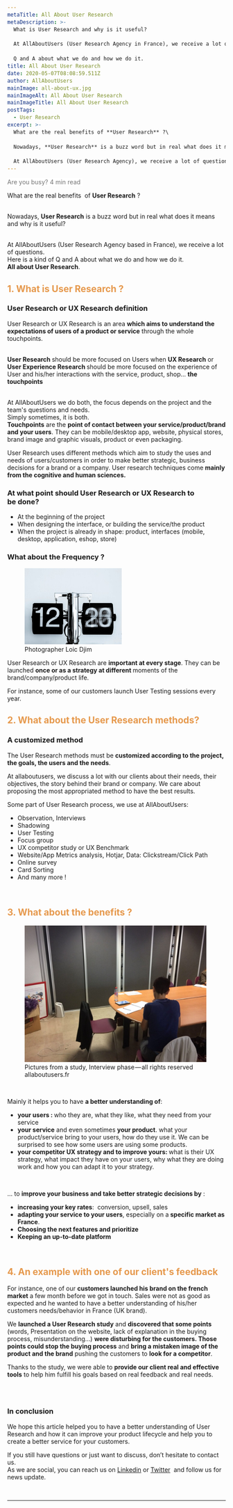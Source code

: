 ```yaml
---
metaTitle: All About User Research
metaDescription: >-
  What is User Research and why is it useful?

  At AllAboutUsers (User Research Agency in France), we receive a lot of questions, here is a kind of 

  Q and A about what we do and how we do it. 
title: All About User Research
date: 2020-05-07T08:08:59.511Z
author: AllAboutUsers
mainImage: all-about-ux.jpg
mainImageAlt: All About User Research
mainImageTitle: All About User Research
postTags:
  - User Research
excerpt: >-
  What are the real benefits of **User Research** ?\

  Nowadays, **User Research** is a buzz word but in real what does it means and why is it useful?\

  At AllAboutUsers (User Research Agency), we receive a lot of questions, here is a kind of Q and A about what we do and how we do it.
---
```

<p><span style="background-color:rgb(255,255,255);color:rgba(0,0,0,0.54);">Are you busy? 4 min read</span><span style="background-color:rgb(255,255,255);color:rgba(0,0,0,0.8);">&nbsp;</span></p><p>What are the real benefits&nbsp; of <strong>User&nbsp;Research</strong> ?</p><p><br>Nowadays, <strong>User Research</strong> is a buzz word but in real what does it means and why is it useful?&nbsp;</p><p><br>At AllAboutUsers (User Research Agency based in France), we receive a lot of questions.&nbsp;<br>Here is a kind of Q and A about what we do and how we do it.&nbsp;&nbsp;<br><strong>All about User Research</strong>.</p><h2><span style="color:hsl(30,75%,60%);"><strong>1. What is User Research&nbsp;?</strong></span></h2><h3><strong>User Research or UX Research definition</strong></h3><p>User Research or UX Research is an area <strong>which aims to understand the expectations of users of a product or service</strong> through the whole touchpoints.</p><p><br><strong>User Research </strong>should be more focused on Users when <strong>UX Research</strong> or <strong>User Experience Research </strong>should be more focused on the experience of User and his/her interactions with the service, product, shop... <strong>the touchpoints</strong><br>&nbsp;</p><p>At AllAboutUsers we do both, the focus depends on the project and the team's questions and needs.&nbsp;<br>Simply sometimes, it is both.<br><strong>Touchpoints</strong> are the <strong>point of contact between your service/product/brand and your users</strong>. They can be mobile/desktop app, website, physical stores, brand image and graphic visuals, product or even packaging.</p><p>User Research uses different methods which aim to study the uses and needs of users/customers in order to make better strategic, business decisions for a brand or a company. User research techniques come <strong>mainly from the cognitive and human sciences.</strong></p><h3><strong>At what point should User Research or UX Research to be&nbsp;done?</strong></h3><ul><li>At the beginning of the project</li><li>When designing the interface, or building the service/the product</li><li>When the project is already in shape: product, interfaces (mobile, desktop, application, eshop, store)</li></ul><h3><strong>What about the Frequency&nbsp;?</strong></h3><figure class="image image_resized" style="width:44.46%;"><img src="/images/clock.jpg" alt=" Photographer Loic Djim"><figcaption>Photographer Loic Djim</figcaption></figure><p>User Research or UX Research are <strong>important at every stage</strong>. They can be launched <strong>once or as a strategy at different </strong>moments of the brand/company/product life.</p><p>For instance, some of our customers launch User Testing sessions every year.&nbsp;</p><h2><span style="color:hsl(30,75%,60%);"><strong>2. What about the User Research&nbsp;methods?</strong></span></h2><h3><strong>A customized method</strong></h3><p>The User Research methods must be <strong>customized according to the project, the goals, the users and the needs</strong>.</p><p>At allaboutusers, we discuss a lot with our clients about their needs, their objectives, the story behind their brand or company. We care about proposing the most appropriated method to have the best results.</p><p>Some part of User Research process, we use at AllAboutUsers:</p><ul><li>Observation, Interviews</li><li>Shadowing</li><li>User Testing</li><li>Focus group</li><li>UX competitor study or UX Benchmark</li><li>Website/App Metrics analysis, Hotjar, Data: Clickstream/Click Path</li><li>Online survey</li><li>Card Sorting&nbsp;</li><li>And many more&nbsp;!</li></ul><p>&nbsp;</p><h2><span style="color:hsl(30,75%,60%);"><strong>3. What about the benefits&nbsp;?</strong></span></h2><figure class="image image_resized" style="width:83.43%;"><img src="/images/interview.jpg"><figcaption>Pictures from a study, Interview phase — all rights reserved allaboutusers.fr</figcaption></figure><p>&nbsp;</p><p>Mainly it helps you to have <strong>a better understanding of</strong>:</p><ul><li><strong>your users&nbsp;: </strong>who they are, what they like, what they need from your service</li><li><strong>your service</strong> and even sometimes <strong>your product</strong>. what your product/service bring to your users, how do they use it. We can be surprised to see how some users are using some products.</li><li><strong>your competitor UX strategy and to improve yours: </strong>what is their UX strategy, what impact they have on your users, why what they are doing work and how you can adapt it to your strategy.</li></ul><p>&nbsp;</p><p>… to <strong>improve your business and take better strategic decisions by</strong>&nbsp;:</p><ul><li><strong>increasing your key rates</strong>: &nbsp;conversion, upsell, sales</li><li><strong>adapting your service to your users</strong>, especially on a<strong> specific market as France</strong>.</li><li><strong>Choosing the next features and prioritize</strong></li><li><strong>Keeping an up-to-date platform</strong></li></ul><p>&nbsp;</p><h2><span style="color:hsl(30,75%,60%);"><strong>4. An example with one of our client's feedback</strong></span></h2><p>For instance, one of our <strong>customers launched his brand on the french market</strong> a few month before we got in touch. Sales were not as good as expected and he wanted to have a better understanding of his/her customers needs/behavior in France (UK brand).&nbsp;</p><p>We <strong>launched a User Research study</strong> and <strong>discovered that some points</strong> (words, Presentation on the website, lack of explanation in the buying process, misunderstanding…) <strong>were disturbing for the customers. Those points could stop the buying process</strong> and <strong>bring a mistaken image of the product and the brand</strong> pushing the customers to <strong>look for a competitor</strong>.&nbsp;</p><p>Thanks to the study, we were able to <strong>provide our client real and effective tools</strong> to help him fulfill his goals based on real feedback and real needs.&nbsp;&nbsp;</p><h3>&nbsp;</h3><h3><strong>In conclusion</strong></h3><p>We hope this article helped you to have a better understanding of User Research and how it can improve your product lifecycle and help you to create a better service for your customers.&nbsp;</p><p>If you still have questions or just want to discuss, don’t hesitate to contact us.&nbsp;<br>As we are social, you can reach us on <a href="https://www.linkedin.com/company/allaboutusersfr">Linkedin</a> or <a href="https://twitter.com/AllAboutUsersfr">Twitter</a> &nbsp;and follow us for news update.</p><p>&nbsp;</p><hr><p>&nbsp;</p>